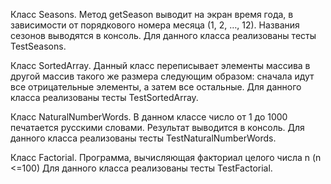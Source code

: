 Класс Seasons. 
Метод getSeason выводит на экран время года, в зависимости от порядкового номера месяца (1, 2, …, 12).
Названия сезонов выводятся в консоль.
Для данного класса реализованы тесты TestSeasons.

Класс SortedArray.
Данный класс переписывает элементы массива в другой массив такого же размера следующим образом: сначала идут все отрицательные элементы, а затем все остальные.
Для данного класса реализованы тесты TestSortedArray.

Класс NaturalNumberWords.
В данном классе число от 1 до 1000 печатается русскими словами.
Результат выводится в консоль.
Для данного класса реализованы тесты TestNaturalNumberWords.
 
Класс Factorial.
Программа, вычисляющая факториал целого числа n (n <=100)
Для данного класса реализованы тесты TestFactorial.



 
